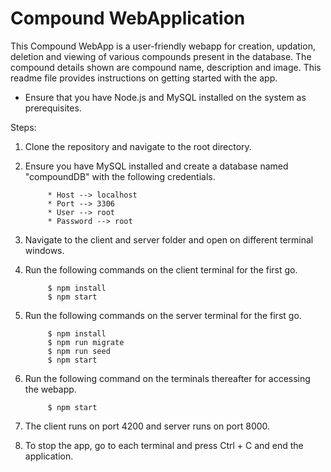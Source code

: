 # Compound WebApplication
This Compound WebApp is a user-friendly webapp for creation, updation, deletion and viewing of various compounds present in the database. The compound details shown are compound name, description and image. This readme file provides instructions on getting started with the app.

- Ensure that you have Node.js and MySQL installed on the system as prerequisites. 

Steps:
1. Clone the repository and navigate to the root directory.
2. Ensure you have MySQL installed and create a database named "compoundDB" with the following credentials.
   
            * Host --> localhost
            * Port --> 3306
            * User --> root
            * Password --> root

3. Navigate to the client and server folder and open on different terminal windows.
4. Run the following commands on the client terminal for the first go.
   
            $ npm install
            $ npm start

5. Run the following commands on the server terminal for the first go.
   
            $ npm install
            $ npm run migrate
            $ npm run seed
            $ npm start

6. Run the following command on the terminals thereafter for accessing the webapp.
   
            $ npm start

7. The client runs on port 4200 and server runs on port 8000.
8. To stop the app, go to each terminal and press Ctrl + C and end the application.
   
             
